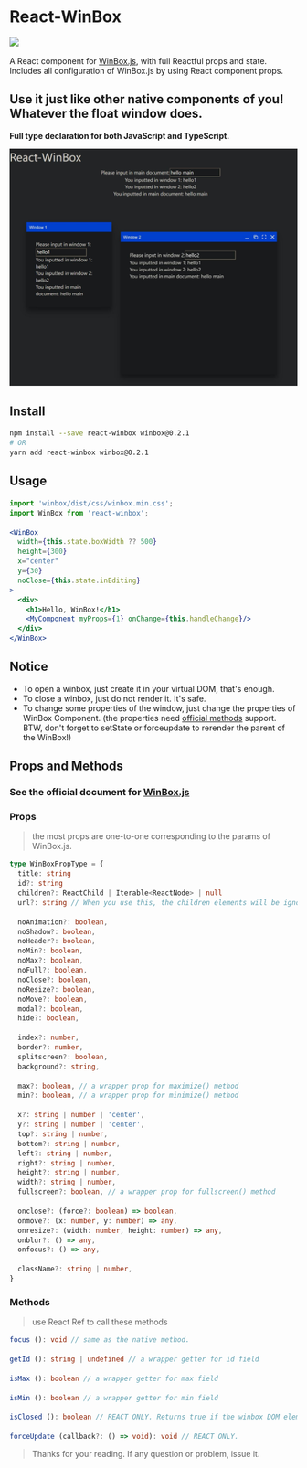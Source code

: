 # React-WinBox

<a target="_blank" href="https://www.npmjs.com/package/react-winbox"><img src="https://img.shields.io/npm/v/react-winbox.svg"></a>

A React component for [WinBox.js](https://github.com/nextapps-de/winbox), with full Reactful props and state. Includes all configuration of WinBox.js by using React component props.

## Use it just like other native components of you! Whatever the float window does.

**Full type declaration for both JavaScript and TypeScript.**

![demo screenshot](https://github.com/RickoNoNo3/react-winbox/blob/main/demo.jpg)

## Install

```bash
npm install --save react-winbox winbox@0.2.1
# OR
yarn add react-winbox winbox@0.2.1
```

## Usage

```jsx
import 'winbox/dist/css/winbox.min.css';
import WinBox from 'react-winbox';

<WinBox
  width={this.state.boxWidth ?? 500}
  height={300}
  x="center"
  y={30}
  noClose={this.state.inEditing}
>
  <div>
    <h1>Hello, WinBox!</h1>
    <MyComponent myProps={1} onChange={this.handleChange}/>
  </div>
</WinBox>
```

## Notice
- To open a winbox, just create it in your virtual DOM, that's enough.
- To close a winbox, just do not render it. It's safe.
- To change some properties of the window, just change the properties of WinBox Component. (the properties need [official methods](https://github.com/nextapps-de/winbox#manage-window-content) support. BTW, don't forget to setState or forceupdate to rerender the parent of the WinBox!)

## Props and Methods

### See the official document for [WinBox.js](https://github.com/nextapps-de/winbox)

### Props

> the most props are one-to-one corresponding to the params of WinBox.js.

```ts
type WinBoxPropType = {
  title: string
  id?: string
  children?: ReactChild | Iterable<ReactNode> | null
  url?: string // When you use this, the children elements will be ignored.

  noAnimation?: boolean,
  noShadow?: boolean,
  noHeader?: boolean,
  noMin?: boolean,
  noMax?: boolean,
  noFull?: boolean,
  noClose?: boolean,
  noResize?: boolean,
  noMove?: boolean,
  modal?: boolean,
  hide?: boolean,

  index?: number,
  border?: number,
  splitscreen?: boolean,
  background?: string,

  max?: boolean, // a wrapper prop for maximize() method
  min?: boolean, // a wrapper prop for minimize() method

  x?: string | number | 'center',
  y?: string | number | 'center',
  top?: string | number,
  bottom?: string | number,
  left?: string | number,
  right?: string | number,
  height?: string | number,
  width?: string | number,
  fullscreen?: boolean, // a wrapper prop for fullscreen() method

  onclose?: (force?: boolean) => boolean,
  onmove?: (x: number, y: number) => any,
  onresize?: (width: number, height: number) => any,
  onblur?: () => any,
  onfocus?: () => any,

  className?: string | number,
}
```

### Methods

> use React Ref to call these methods

```ts
focus (): void // same as the native method.

getId (): string | undefined // a wrapper getter for id field

isMax (): boolean // a wrapper getter for max field

isMin (): boolean // a wrapper getter for min field

isClosed (): boolean // REACT ONLY. Returns true if the winbox DOM element has been closed but the React compoennt not yet.

forceUpdate (callback?: () => void): void // REACT ONLY.

```

> Thanks for your reading. If any question or problem, issue it.
